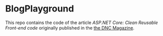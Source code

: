 # BlogPlayground

This repo contains the code of the article _ASP.NET Core: Clean Reusable Front-end code_ originally published in the [the DNC Magazine](http://www.dotnetcurry.com/aspnet/1321/aspnet-core-clean-frontend-code).
